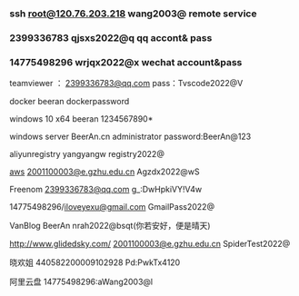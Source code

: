 ### ssh root@120.76.203.218  wang2003@   remote service

### 2399336783 qjsxs2022@q    qq accont& pass

### 14775498296 wrjqx2022@x  wechat account&pass

teamviewer  ： 2399336783@qq.com  pass：Tvscode2022@V

docker beeran dockerpassword

windows 10 x64 beeran  1234567890*

windows server  BeerAn.cn  administrator  password:BeerAn@123

aliyunregistry yangyangw  registry2022@

[aws](https://portal.aws.amazon.com/billing/signup#/start/password) 2001100003@e.gzhu.edu.cn Agzdx2022@wS

Freenom  2399336783@qq.com   g_:DwHpkiVY!V4w

 14775498296/iloveyexu@gmail.com GmailPass2022@

VanBlog  BeerAn   nrah2022@bsqt(你若安好，便是晴天)

http://www.glidedsky.com/  2001100003@e.gzhu.edu.cn  SpiderTest2022@

晓欢姐  440582200009102928  Pd:PwkTx4120

阿里云盘 14775498296:aWang2003@l
